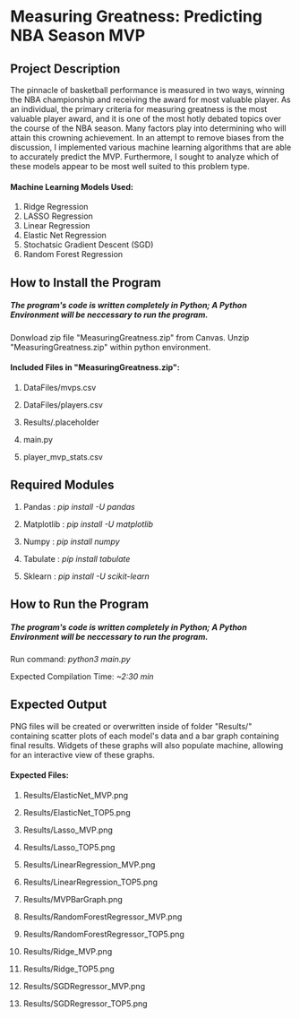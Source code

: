 # Measuring Greatness: Predicting NBA Season MVP

## Project Description

The pinnacle of basketball performance is measured in two ways, winning the NBA championship and receiving the award for most valuable player. As an individual, the primary criteria for measuring greatness is the most valuable player award, and it is one of the most hotly debated topics over the course of the NBA season. Many factors play into determining who will attain this crowning achievement. In an attempt to remove biases from the discussion, I implemented various machine learning algorithms that are able to accurately predict the MVP. Furthermore, I sought to analyze which of these models appear to be most well suited to this problem type.

#### Machine Learning Models Used:
1) Ridge Regression
2) LASSO Regression
3) Linear Regression
4) Elastic Net Regression
5) Stochatsic Gradient Descent (SGD)
6) Random Forest Regression

## How to Install the Program

#####  ***The program's code is written completely in Python; A Python Environment will be neccessary to run the program.***

Donwload zip file "MeasuringGreatness.zip" from Canvas. Unzip "MeasuringGreatness.zip" within python environment.

#### Included Files in "MeasuringGreatness.zip":
1) DataFiles/mvps.csv

2) DataFiles/players.csv

3) Results/.placeholder

4) main.py

5) player_mvp_stats.csv

## Required Modules
1) Pandas :   _pip install -U pandas_

2) Matplotlib :   _pip install -U matplotlib_

3) Numpy :  _pip install numpy_

4) Tabulate :   _pip install tabulate_

5) Sklearn :  _pip install -U scikit-learn_

## How to Run the Program

#####  ***The program's code is written completely in Python; A Python Environment will be neccessary to run the program.***

Run command:  _python3 main.py_

Expected Compilation Time:  _~2:30 min_

## Expected Output
PNG files will be created or overwritten inside of folder "Results/" containing scatter plots of each model's data and a bar graph containing final results. Widgets of these graphs will also populate machine, allowing for an interactive view of these graphs.

#### Expected Files:
1) Results/ElasticNet_MVP.png

2) Results/ElasticNet_TOP5.png

3) Results/Lasso_MVP.png

4) Results/Lasso_TOP5.png

5) Results/LinearRegression_MVP.png

6) Results/LinearRegression_TOP5.png

7) Results/MVPBarGraph.png

8) Results/RandomForestRegressor_MVP.png

9) Results/RandomForestRegressor_TOP5.png

10) Results/Ridge_MVP.png

11) Results/Ridge_TOP5.png

12) Results/SGDRegressor_MVP.png

13) Results/SGDRegressor_TOP5.png




